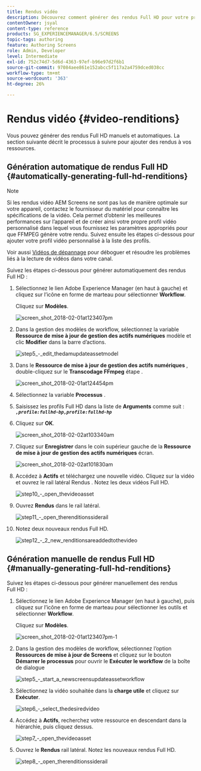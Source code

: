 ```yaml
---
title: Rendus vidéo
description: Découvrez comment générer des rendus Full HD pour votre projet AEM Screens.
contentOwner: jsyal
content-type: reference
products: SG_EXPERIENCEMANAGER/6.5/SCREENS
topic-tags: authoring
feature: Authoring Screens
role: Admin, Developer
level: Intermediate
exl-id: 752c74d7-5d6d-4363-97ef-b96e97d2f6b1
source-git-commit: 97084aee861e152abcc5f117a2a4759dced038cc
workflow-type: tm+mt
source-wordcount: '363'
ht-degree: 26%

---
```


# Rendus vidéo {#video-renditions}

Vous pouvez générer des rendus Full HD manuels et automatiques. La section suivante décrit le processus à suivre pour ajouter des rendus à vos ressources.

## Génération automatique de rendus Full HD  {#automatically-generating-full-hd-renditions}

>[!NOTE]
>
>Si les rendus vidéo AEM Screens ne sont pas lus de manière optimale sur votre appareil, contactez le fournisseur du matériel pour connaître les spécifications de la vidéo. Cela permet d’obtenir les meilleures performances sur l’appareil et de créer ainsi votre propre profil vidéo personnalisé dans lequel vous fournissez les paramètres appropriés pour que FFMPEG génère votre rendu. Suivez ensuite les étapes ci-dessous pour ajouter votre profil vidéo personnalisé à la liste des profils.
>
>Voir aussi [Vidéos de dépannage](troubleshoot-videos.md) pour déboguer et résoudre les problèmes liés à la lecture de vidéos dans votre canal.

Suivez les étapes ci-dessous pour générer automatiquement des rendus Full HD :

1. Sélectionnez le lien Adobe Experience Manager (en haut à gauche) et cliquez sur l’icône en forme de marteau pour sélectionner **Workflow**.

   Cliquez sur **Modèles**.

   ![screen_shot_2018-02-01at123407pm](assets/screen_shot_2018-02-01at123407pm.png)

1. Dans la gestion des modèles de workflow, sélectionnez la variable **Ressource de mise à jour de gestion des actifs numériques** modèle et clic **Modifier** dans la barre d’actions.

   ![step5_-_edit_thedamupdateassetmodel](assets/step5_-_edit_thedamupdateassetmodel.png)

1. Dans le **Ressource de mise à jour de gestion des actifs numériques** , double-cliquez sur le **Transcodage FFmpeg** étape .

   ![screen_shot_2018-02-01at124454pm](assets/screen_shot_2018-02-01at124454pm.png)

1. Sélectionnez la variable **Processus** .
1. Saisissez les profils Full HD dans la liste de **Arguments** comme suit :
   ***`,profile:fullhd-bp,profile:fullhd-hp`***
1. Cliquez sur **OK**.

   ![screen_shot_2018-02-02at103340am](assets/screen_shot_2018-02-02at103340am.png)

1. Cliquez sur **Enregistrer** dans le coin supérieur gauche de la **Ressource de mise à jour de gestion des actifs numériques** écran.

   ![screen_shot_2018-02-02at101830am](assets/screen_shot_2018-02-02at101830am.png)

1. Accédez à **Actifs** et téléchargez une nouvelle vidéo. Cliquez sur la vidéo et ouvrez le rail latéral Rendus . Notez les deux vidéos Full HD.

   ![step10_-_open_thevideoasset](assets/step10_-_open_thevideoasset.png)

1. Ouvrez **Rendus** dans le rail latéral.

   ![step11_-_open_therenditionssiderail](assets/step11_-_open_therenditionssiderail.png)

1. Notez deux nouveaux rendus Full HD.

   ![step12_-_2_new_renditionsareaddedtothevideo](assets/step12_-_2_new_renditionsareaddedtothevideo.png)

## Génération manuelle de rendus Full HD {#manually-generating-full-hd-renditions}

Suivez les étapes ci-dessous pour générer manuellement des rendus Full HD :

1. Sélectionnez le lien Adobe Experience Manager (en haut à gauche), puis cliquez sur l’icône en forme de marteau pour sélectionner les outils et sélectionner **Workflow**.

   Cliquez sur **Modèles**.

   ![screen_shot_2018-02-01at123407pm-1](assets/screen_shot_2018-02-01at123407pm-1.png)

1. Dans la gestion des modèles de workflow, sélectionnez l’option **Ressources de mise à jour de Screens** et cliquez sur le bouton **Démarrer le processus** pour ouvrir le **Exécuter le workflow** de la boîte de dialogue

   ![step5_-_start_a_newscreensupdateassetworkflow](assets/step5_-_start_a_newscreensupdateassetworkflow.png)

1. Sélectionnez la vidéo souhaitée dans la **charge utile** et cliquez sur **Exécuter**.

   ![step6_-_select_thedesiredvideo](assets/step6_-_select_thedesiredvideo.png)

1. Accédez à **Actifs**, recherchez votre ressource en descendant dans la hiérarchie, puis cliquez dessus.

   ![step7_-_open_thevideoasset](assets/step7_-_open_thevideoasset.png)

1. Ouvrez le **Rendus** rail latéral. Notez les nouveaux rendus Full HD.

   ![step8_-_open_therenditionssiderail](assets/step8_-_open_therenditionssiderail.png)
